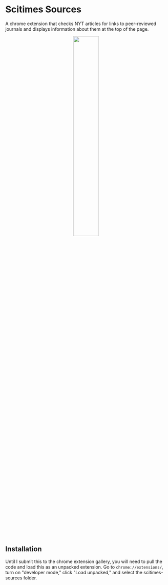 # Scitimes Sources

A chrome extension that checks NYT articles for links to peer-reviewed journals
and displays information about them at the top of the page.

<p align="center"><img src="https://i.imgur.com/iR3d4Ks.png" width="40%"></p>

## Installation

Until I submit this to the chrome extension gallery, you will need to pull the
code and load this as an unpacked extension. Go to `chrome://extensions/`, turn
on "developer mode," click "Load unpacked," and select the scitimes-sources folder.
